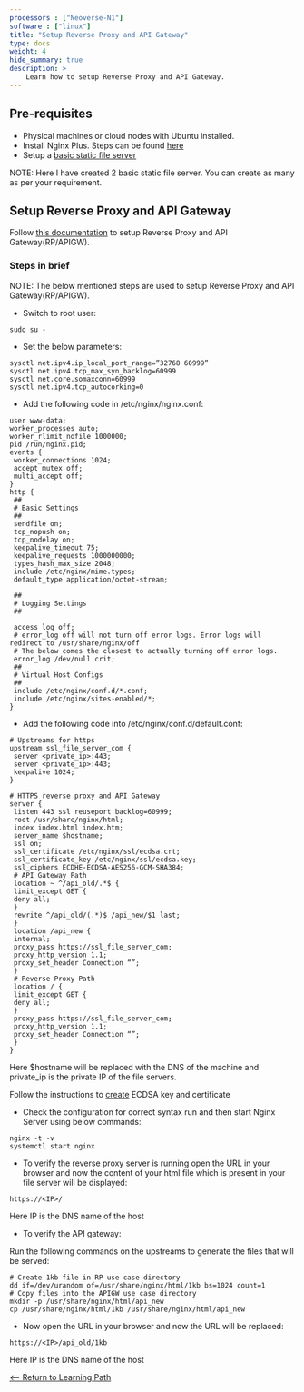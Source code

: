 ```yaml
---
processors : ["Neoverse-N1"]
software : ["linux"]
title: "Setup Reverse Proxy and API Gateway"
type: docs
weight: 4
hide_summary: true
description: >
    Learn how to setup Reverse Proxy and API Gateway.
---
```


## Pre-requisites

* Physical machines or cloud nodes with Ubuntu installed.
* Install Nginx Plus. Steps can be found [here](/Install_nginx_plus.md)
* Setup a [basic static file server](/Basic_static_file_server.md)

NOTE: Here I have created 2 basic static file server. You can create as many as per your requirement.

## Setup Reverse Proxy and API Gateway

Follow [this documentation](https://armkeil.blob.core.windows.net/developer/Files/pdf/white-paper/guidelines-for-deploying-nginx-plus-on-aws.pdf) to setup Reverse Proxy and API Gateway(RP/APIGW).

### Steps in brief

NOTE: The below mentioned steps are used to setup Reverse Proxy and API Gateway(RP/APIGW).

* Switch to root user:

```console
sudo su -
```

* Set the below parameters:

```console
sysctl net.ipv4.ip_local_port_range=”32768 60999”
sysctl net.ipv4.tcp_max_syn_backlog=60999
sysctl net.core.somaxconn=60999
sysctl net.ipv4.tcp_autocorking=0
```

* Add the following code in /etc/nginx/nginx.conf:

```console
user www-data;
worker_processes auto;
worker_rlimit_nofile 1000000;
pid /run/nginx.pid;
events {
 worker_connections 1024;
 accept_mutex off;
 multi_accept off;
}
http {
 ##
 # Basic Settings
 ##
 sendfile on;
 tcp_nopush on;
 tcp_nodelay on;
 keepalive_timeout 75;
 keepalive_requests 1000000000;
 types_hash_max_size 2048;
 include /etc/nginx/mime.types;
 default_type application/octet-stream;
 
 ##
 # Logging Settings
 ##
 
 access_log off;
 # error_log off will not turn off error logs. Error logs will redirect to /usr/share/nginx/off
 # The below comes the closest to actually turning off error logs.
 error_log /dev/null crit;
 ##
 # Virtual Host Configs
 ##
 include /etc/nginx/conf.d/*.conf;
 include /etc/nginx/sites-enabled/*;
}
```

* Add the following code into /etc/nginx/conf.d/default.conf:

```console
# Upstreams for https
upstream ssl_file_server_com {
 server <private_ip>:443;
 server <private_ip>:443;
 keepalive 1024;
}

# HTTPS reverse proxy and API Gateway
server {
 listen 443 ssl reuseport backlog=60999;
 root /usr/share/nginx/html;
 index index.html index.htm;
 server_name $hostname;
 ssl on;
 ssl_certificate /etc/nginx/ssl/ecdsa.crt;
 ssl_certificate_key /etc/nginx/ssl/ecdsa.key;
 ssl_ciphers ECDHE-ECDSA-AES256-GCM-SHA384;
 # API Gateway Path
 location ~ ^/api_old/.*$ {
 limit_except GET {
 deny all;
 }
 rewrite ^/api_old/(.*)$ /api_new/$1 last;
 }
 location /api_new {
 internal;
 proxy_pass https://ssl_file_server_com;
 proxy_http_version 1.1;
 proxy_set_header Connection “”;
 }
 # Reverse Proxy Path
 location / {
 limit_except GET {
 deny all;
 }
 proxy_pass https://ssl_file_server_com;
 proxy_http_version 1.1;
 proxy_set_header Connection “”;
 }
}
```
Here $hostname will be replaced with the DNS of the machine and private_ip is the private IP of the file servers.

Follow the instructions to [create](/key_and_certification.md) ECDSA key and certificate

* Check the configuration for correct syntax run and then start Nginx Server using below commands:

```console
nginx -t -v
systemctl start nginx
```

* To verify the reverse proxy server is running open the URL in your browser and now the content of your html file which is present in your file server will be displayed:

```console
https://<IP>/
```
Here IP is the DNS name of the host

* To verify the API gateway:

Run the following commands on the upstreams to generate the files that will be served:
```console
# Create 1kb file in RP use case directory
dd if=/dev/urandom of=/usr/share/nginx/html/1kb bs=1024 count=1
# Copy files into the APIGW use case directory
mkdir -p /usr/share/nginx/html/api_new
cp /usr/share/nginx/html/1kb /usr/share/nginx/html/api_new
```

* Now open the URL in your browser and now the URL will be replaced:

```console
https://<IP>/api_old/1kb
```
Here IP is the DNS name of the host

[<-- Return to Learning Path](/content/en/cloud/clair/#sections)
